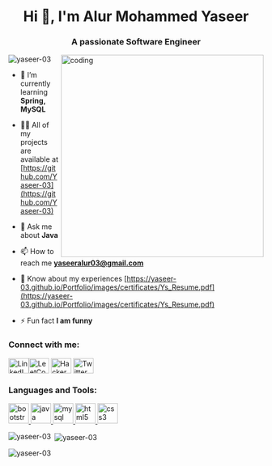 <h1 align="center">Hi 👋, I'm Alur Mohammed Yaseer</h1>
<h3 align="center">A passionate Software Engineer</h3>
<img align="right" alt="coding" width="400" src="https://i.pinimg.com/originals/6e/a8/c6/6ea8c68dfa924bc2e6a9abe3e473087a.gif">

<p align="left"> <img src="https://komarev.com/ghpvc/?username=yaseer-03&label=Profile%20views&color=0e75b6&style=flat" alt="yaseer-03" /> </p>

- 🌱 I’m currently learning **Spring, MySQL**

- 👨‍💻 All of my projects are available at [https://github.com/Yaseer-03](https://github.com/Yaseer-03)

- 💬 Ask me about **Java**

- 📫 How to reach me **yaseeralur03@gmail.com**

- 📄 Know about my experiences [https://yaseer-03.github.io/Portfolio/images/certificates/Ys_Resume.pdf](https://yaseer-03.github.io/Portfolio/images/certificates/Ys_Resume.pdf)

- ⚡ Fun fact **I am funny**

<h3 align="left">Connect with me:</h3>
<p align="left">
<a href="https://www.linkedin.com/in/alur-mohammed-yaseer-43b249217/" target="blank"><img align="center" src="https://cdnjs.cloudflare.com/ajax/libs/font-awesome/6.1.0/css/all.min.css" alt="LinkedIn" height="30" width="40" /></a><a href="https://leetcode.com/yaseer_03/" target="blank"><img align="center" src="https://img.icons8.com/color/48/000000/leetcode.png" alt="LeetCode" height="30" width="40" /></a>
<a href="https://www.hackerrank.com/yaseeralur03" target="blank"><img align="center" src="https://img.icons8.com/color/48/000000/hackerrank.png" alt="HackerRank" height="30" width="40" /></a>
<a href="https://twitter.com/yaseeralur03" target="blank"><img align="center" src="https://cdnjs.cloudflare.com/ajax/libs/font-awesome/6.1.0/css/all.min.css" alt="Twitter" height="30" width="40" /></a>
</p>

<h3 align="left">Languages and Tools:</h3>
<p align="left">
<a href="https://getbootstrap.com" target="_blank" rel="noreferrer">
    <img src="https://cdnjs.cloudflare.com/ajax/libs/font-awesome/6.1.0/css/all.min.css" alt="bootstrap" width="40" height="40"/>
</a>
<a href="https://www.java.com" target="blank" rel="noreferrer">
    <img src="https://cdnjs.cloudflare.com/ajax/libs/font-awesome/6.1.0/css/all.min.css" alt="java" width="40" height="40"/>
</a>
<a href="https://www.mysql.com/" target="blank" rel="noreferrer">
    <img src="https://cdnjs.cloudflare.com/ajax/libs/font-awesome/6.1.0/css/all.min.css" alt="mysql" width="40" height="40"/>
</a>
<a href="https://www.w3.org/html/" target="blank" rel="noreferrer">
    <img src="https://cdnjs.cloudflare.com/ajax/libs/font-awesome/6.1.0/css/all.min.css" alt="html5" width="40" height="40"/>
</a>
<a href="https://www.w3schools.com/css/" target="blank" rel="noreferrer">
    <img src="https://cdnjs.cloudflare.com/ajax/libs/font-awesome/6.1.0/css/all.min.css" alt="css3" width="40" height="40"/>
</a>
</p>

<p><img align="left" src="https://github-readme-stats.vercel.app/api/top-langs?username=yaseer-03&show_icons=true&locale=en&layout=compact" alt="yaseer-03" /></p>

<p>&nbsp;<img align="center" src="https://github-readme-stats.vercel.app/api?username=yaseer-03&show_iconstrue&locale=en" alt="yaseer-03" /></p>

<p><img align="center" src="https://github-readme-streak-stats.herokuapp.com/?user=yaseer-03&" alt="yaseer-03" /></p>
